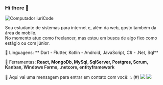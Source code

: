 ### Hi there 👋

![Computador iuriCode](https://raw.githubusercontent.com/MicaelliMedeiros/micaellimedeiros/master/image/computer-illustration.png)

Sou estudante de sistemas para internet e, além da web, gosto também da área de mobile.  
No momento atuo como freelancer, mas estou em busca de algo fixo como estágio ou com júnior.

🦄 Linguagens: ** Dart - Flutter, Kotlin - Android, JavaScript, C# - .Net, Sql**

💼 Ferramentas: **React, MongoDb, MySql, SqlServer, Postgres, Scrum, Kanban, Windows Forms, .netcore, entityframework**

💌 Aqui vai uma mensagem para entrar em contato com você: ⤵️
(#) [![](https://img.shields.io/badge/-Linkedin-0e76a8?style=flat-square&logo=Linkedin&logoColor=white&link=LINK-DO-SEU-LINKEDIN)](https://www.linkedin.com/in/luiz-henrique-martins-b741a4156/) [ ![](https://img.shields.io/badge/-WhatsApp-25d366?style=flat-square&labelColor=25d366&logo=whatsapp&logoColor=white&link=API-DO-SEU-WHATSAPP)](#)
